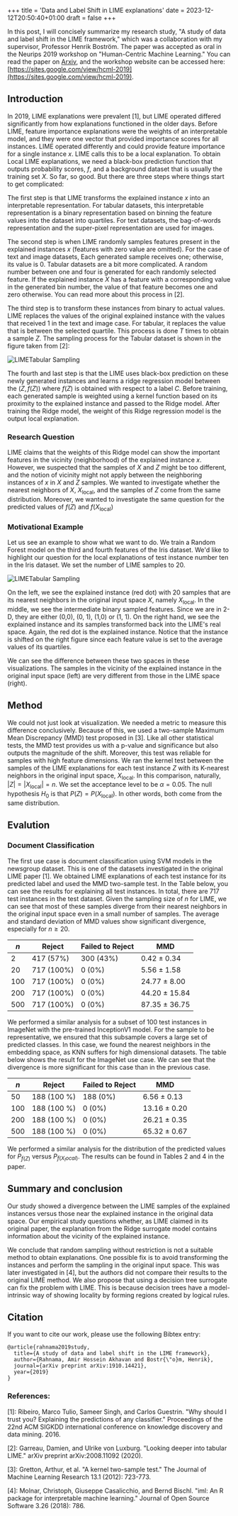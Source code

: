 +++
title = 'Data and Label Shift in LIME explanations'
date = 2023-12-12T20:50:40+01:00
draft = false
+++


In this post, I will concisely summarize my research study, "A study of data and label shift in the LIME framework," which was a collaboration with my supervisor, Professor Henrik Boström. The paper was accepted as oral in the Neurips 2019 workshop on "Human-Centric Machine Learning." You can read the paper on [Arxiv](https://arxiv.org/abs/1910.14421), and the workshop website can be accessed here: [https://sites.google.com/view/hcml-2019](https://sites.google.com/view/hcml-2019).

## Introduction

In 2019, LIME explanations were prevalent [1], but LIME operated differed significantly from how explanations functioned in the older days. Before LIME, feature importance explanations were the weights of an interpretable model, and they were one vector that provided importance scores for all instances. LIME operated differently and could provide feature importance for a single instance $x$. LIME calls this to be a local explanation. To obtain Local LIME explanations, we need a black-box prediction function that outputs probability scores, $f$, and a background dataset that is usually the training set $X$. So far, so good. But there are three steps where things start to get complicated: 

The first step is that LIME transforms the explained instance $x$ into an interpretable representation. For tabular datasets, this interpretable representation is a binary representation based on binning the feature values into the dataset into quartiles. For text datasets, the bag-of-words representation and the super-pixel representation are used for images. 

The second step is when LIME randomly samples features present in the explained instances $x$ (features with zero value are omitted). For the case of text and image datasets, Each generated sample receives one; otherwise, its value is 0. Tabular datasets are a bit more complicated. A random number between one and four is generated for each randomly selected feature. If the explained instance $X$ has a feature with a corresponding value in the generated bin number, the value of that feature becomes one and zero otherwise. You can read more about this process in [2].

The third step is to transform these instances from binary to actual values. LIME replaces the values of the original explained instance with the values that received 1 in the text and image case. For tabular, it replaces the value that is between the selected quartile. This process is done $T$ times to obtain a sample $Z$. The sampling process for the Tabular dataset is shown in the figure taken from [2]:

![LIMETabular Sampling](/LIME_Sampling.png)


The fourth and last step is that the LIME uses black-box prediction on these newly generated instances and learns a ridge regression model between the $(Z, f(Z))$ where $f(Z)$ is obtained with respect to a label $C$. Before training, each generated sample is weighted using a kernel function based on its proximity to the explained instance and passed to the Ridge model. After training the Ridge model, the weight of this Ridge regression model is the output local explanation.

### Research Question

LIME claims that the weights of this Ridge model can show the important features in the vicinity (neighborhood) of the explained instance $x$. However, we suspected that the samples of $X$ and $Z$ might be too different, and the notion of vicinity might not apply between the neighboring instances of $x$ in $X$ and $Z$ samples. We wanted to investigate whether the nearest neighbors of $X$, $X_{\textrm{local}}$, and the samples of $Z$ come from the same distribution.  Moreover, we wanted to investigate the same question for the predicted values of $f(Z)$ and $f(X_{\textrm{local}})$

### Motivational Example

Let us see an example to show what we want to do. We train a Random Forest model on the third and fourth features of the Iris dataset. We'd like to highlight our question for the local explanations of test instance number ten in the Iris dataset. We set the number of LIME samples to 20. 


![LIMETabular Sampling](/lime_sample_20.png)

On the left, we see the explained instance (red dot) with 20 samples that are its nearest neighbors in the original input space $X$, namely $X_{\textrm{local}}$. In the middle, we see the intermediate binary sampled features. Since we are in 2-D, they are either (0,0), (0, 1), (1,0) or (1, 1). On the right hand, we see the explained instance and its samples transformed back into the LIME's real space. Again, the red dot is the explained instance. Notice that the instance is shifted on the right figure since each feature value is set to the average values of its quartiles. 

We can see the difference between these two spaces in these visualizations. The samples in the vicinity of the explained instance in the original input space (left) are very different from those in the LIME space (right). 

## Method

We could not just look at visualization. We needed a metric to measure this difference conclusively. Because of this, we used a two-sample Maximum Mean Discrepancy (MMD) test proposed in [3]. Like all other statistical tests, the MMD test provides us with a p-value and significance but also outputs the magnitude of the shift. Moreover, this test was reliable for samples with high feature dimensions. We ran the kernel test between the samples of the LIME explanations for each test instance $Z$ with its K-nearest neighbors in the original input space, $X_{\textrm{local}}$. In this comparison, naturally, $|Z| = |X_{\textrm{local}}| = n$. We set the acceptance level to be $\alpha=0.05$. The null hypothesis $H_0$ is that $P(Z) = P(X_{\textrm{local}})$. In other words, both come from the same distribution.  


## Evalution

### Document Classification

The first use case is document classification using SVM models in the newsgroup dataset. This is one of the datasets investigated in the original LIME paper [1]. We obtained LIME explanations of each test instance for its predicted label and used the MMD two-sample test. In the Table below, you can see the results for explaining all test instances. In total, there are 717 test instances in the test dataset. Given the sampling size of $n$ for LIME, we can see that most of these samples diverge from their nearest neighbors in the original input space even in a small number of samples. The average and standard deviation of MMD values show significant divergence, especially for $n \geq 20$.


| $n$   |   Reject    | Failed to Reject |       MMD        |
| ------| ----------- |------------------|------------------|
| 2     | 417 (57%)   |    300 (43%)     |   0.42 ± 0.34    |
| 20    | 717 (100%)  |     0 (0%)       |   5.56 ± 1.58    |
| 100   | 717 (100%)  |     0 (0%)       |   24.77 ± 8.00   |
| 200   | 717 (100%)  |     0 (0%)       |   44.20 ± 15.84  |
| 500   | 717 (100%)  |     0 (0%)       |   87.35 ± 36.75  |


We performed a similar analysis for a subset of 100 test instances in ImageNet with the pre-trained InceptionV1 model. For the sample to be representative, we ensured that this subsample covers a large set of predicted classes. In this case, we found the nearest neighbors in the embedding space, as KNN suffers for high dimensional datasets. The table below shows the result for the ImageNet use case. We can see that the divergence is more significant for this case than in the previous case. 

| $n$   |   Reject     | Failed to Reject |       MMD        |
| ------| -------------|------------------|------------------|
| 50    | 188 (100 %)  |    188 (0%)      |   6.56 ± 0.13    |
| 100   | 188 (100 %)  |     0 (0%)       |   13.16 ± 0.20   |
| 200   | 188 (100 %)  |     0 (0%)       |   26.21 ± 0.35   |
| 500   | 188 (100 %)  |     0 (0%)       |   65.32 ± 0.67   |


We performed a similar analysis for the distribution of the predicted values for $P_{f(Z)}$ versus $P_{f(X_local)}$. The results can be found in Tables 2 and 4 in the paper. 

## Summary and conclusion 

Our study showed a divergence between the LIME samples of the explained instances versus those near the explained instance in the original data space. Our empirical study questions whether, as LIME claimed in its original paper, the explanation from the Ridge surrogate model contains information about the vicinity of the explained instance.   

We conclude that random sampling without restriction is not a suitable method to obtain explanations. One possible fix is to avoid transforming the instances and perform the sampling in the original input space. This was later investigated in [4], but the authors did not compare their results to the original LIME method. We also propose that using a decision tree surrogate can fix the problem with LIME. This is because decision trees have a model-intrinsic way of showing locality by forming regions created by logical rules.



## Citation

If you want to cite our work, please use the following Bibtex entry:
```
@article{rahnama2019study,
  title={A study of data and label shift in the LIME framework},
  author={Rahnama, Amir Hossein Akhavan and Bostr{\"o}m, Henrik},
  journal={arXiv preprint arXiv:1910.14421},
  year={2019}
}
```


### References:

[1]:  Ribeiro, Marco Tulio, Sameer Singh, and Carlos Guestrin. "Why should I trust you? Explaining the predictions of any classifier." Proceedings of the 22nd ACM SIGKDD international conference on knowledge discovery and data mining. 2016.

[2]: Garreau, Damien, and Ulrike von Luxburg. "Looking deeper into tabular LIME." arXiv preprint arXiv:2008.11092 (2020).

[3]: Gretton, Arthur, et al. "A kernel two-sample test." The Journal of Machine Learning Research 13.1 (2012): 723-773.

[4]: Molnar, Christoph, Giuseppe Casalicchio, and Bernd Bischl. "iml: An R package for interpretable machine learning." Journal of Open Source Software 3.26 (2018): 786.